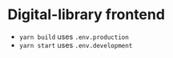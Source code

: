 # Digital-library frontend

- `yarn build` uses `.env.production`
- `yarn start` uses `.env.development`
